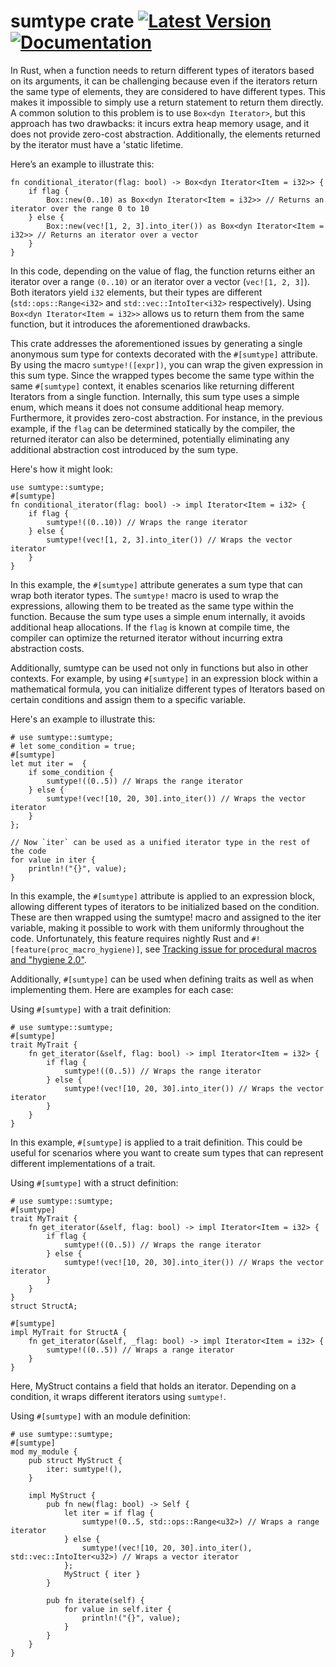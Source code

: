 # sumtype crate [![Latest Version]][crates.io] [![Documentation]][docs.rs]

[Latest Version]: https://img.shields.io/crates/v/sumtype.svg
[crates.io]: https://crates.io/crates/sumtype
[Documentation]: https://img.shields.io/docsrs/sumtype
[docs.rs]: https://docs.rs/sumtype/latest/sumtype/

In Rust, when a function needs to return different types of iterators based on its arguments, it can be challenging because even if the iterators return the same type of elements, they are considered to have different types. This makes it impossible to simply use a return statement to return them directly. A common solution to this problem is to use `Box<dyn Iterator>`, but this approach has two drawbacks: it incurs extra heap memory usage, and it does not provide zero-cost abstraction. Additionally, the elements returned by the iterator must have a 'static lifetime.

Here’s an example to illustrate this:

```
fn conditional_iterator(flag: bool) -> Box<dyn Iterator<Item = i32>> {
    if flag {
        Box::new(0..10) as Box<dyn Iterator<Item = i32>> // Returns an iterator over the range 0 to 10
    } else {
        Box::new(vec![1, 2, 3].into_iter()) as Box<dyn Iterator<Item = i32>> // Returns an iterator over a vector
    }
}
```
In this code, depending on the value of flag, the function returns either an iterator over a range `(0..10)` or an iterator over a vector (`vec![1, 2, 3]`). Both iterators yield `i32` elements, but their types are different (`std::ops::Range<i32>` and `std::vec::IntoIter<i32>` respectively). Using `Box<dyn Iterator<Item = i32>>` allows us to return them from the same function, but it introduces the aforementioned drawbacks.


This crate addresses the aforementioned issues by generating a single anonymous sum type for contexts decorated with the `#[sumtype]` attribute. By using the macro `sumtype!([expr])`, you can wrap the given expression in this sum type. Since the wrapped types become the same type within the same `#[sumtype]` context, it enables scenarios like returning different Iterators from a single function. Internally, this sum type uses a simple enum, which means it does not consume additional heap memory. Furthermore, it provides zero-cost abstraction. For instance, in the previous example, if the `flag` can be determined statically by the compiler, the returned iterator can also be determined, potentially eliminating any additional abstraction cost introduced by the sum type.

Here's how it might look:

```
use sumtype::sumtype;
#[sumtype]
fn conditional_iterator(flag: bool) -> impl Iterator<Item = i32> {
    if flag {
        sumtype!((0..10)) // Wraps the range iterator
    } else {
        sumtype!(vec![1, 2, 3].into_iter()) // Wraps the vector iterator
    }
}
```

In this example, the `#[sumtype]` attribute generates a sum type that can wrap both iterator types. The `sumtype!` macro is used to wrap the expressions, allowing them to be treated as the same type within the function. Because the sum type uses a simple enum internally, it avoids additional heap allocations. If the `flag` is known at compile time, the compiler can optimize the returned iterator without incurring extra abstraction costs.

Additionally, sumtype can be used not only in functions but also in other contexts. For example, by using `#[sumtype]` in an expression block within a mathematical formula, you can initialize different types of Iterators based on certain conditions and assign them to a specific variable.

Here's an example to illustrate this:

```ignore
# use sumtype::sumtype;
# let some_condition = true;
#[sumtype]
let mut iter =  {
    if some_condition {
        sumtype!((0..5)) // Wraps the range iterator
    } else {
        sumtype!(vec![10, 20, 30].into_iter()) // Wraps the vector iterator
    }
};

// Now `iter` can be used as a unified iterator type in the rest of the code
for value in iter {
    println!("{}", value);
}
```

In this example, the `#[sumtype]` attribute is applied to an expression block, allowing different types of iterators to be initialized based on the condition. These are then wrapped using the sumtype! macro and assigned to the iter variable, making it possible to work with them uniformly throughout the code. Unfortunately, this feature requires nightly Rust and `#![feature(proc_macro_hygiene)]`, see [Tracking issue for procedural macros and "hygiene 2.0"](https://github.com/rust-lang/rust/issues/54727).

Additionally, `#[sumtype]` can be used when defining traits as well as when implementing them. Here are examples for each case:

Using `#[sumtype]` with a trait definition:

```
# use sumtype::sumtype;
#[sumtype]
trait MyTrait {
    fn get_iterator(&self, flag: bool) -> impl Iterator<Item = i32> {
        if flag {
            sumtype!((0..5)) // Wraps the range iterator
        } else {
            sumtype!(vec![10, 20, 30].into_iter()) // Wraps the vector iterator
        }
    }
}
```

In this example, `#[sumtype]` is applied to a trait definition. This could be useful for scenarios where you want to create sum types that can represent different implementations of a trait.

Using `#[sumtype]` with a struct definition:

```
# use sumtype::sumtype;
#[sumtype]
trait MyTrait {
    fn get_iterator(&self, flag: bool) -> impl Iterator<Item = i32> {
        if flag {
            sumtype!((0..5)) // Wraps the range iterator
        } else {
            sumtype!(vec![10, 20, 30].into_iter()) // Wraps the vector iterator
        }
    }
}
struct StructA;

#[sumtype]
impl MyTrait for StructA {
    fn get_iterator(&self, _flag: bool) -> impl Iterator<Item = i32> {
        sumtype!((0..5)) // Wraps a range iterator
    }
}
```

Here, MyStruct contains a field that holds an iterator. Depending on a condition, it wraps different iterators using `sumtype!`.

Using `#[sumtype]` with an module definition:

```ignore
# use sumtype::sumtype;
#[sumtype]
mod my_module {
    pub struct MyStruct {
        iter: sumtype!(),
    }

    impl MyStruct {
        pub fn new(flag: bool) -> Self {
            let iter = if flag {
                sumtype!(0..5, std::ops::Range<u32>) // Wraps a range iterator
            } else {
                sumtype!(vec![10, 20, 30].into_iter(), std::vec::IntoIter<u32>) // Wraps a vector iterator
            };
            MyStruct { iter }
        }

        pub fn iterate(self) {
            for value in self.iter {
                println!("{}", value);
            }
        }
    }
}
```
